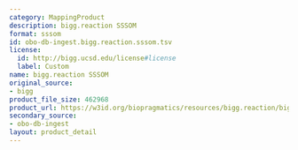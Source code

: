 ```yaml
---
category: MappingProduct
description: bigg.reaction SSSOM
format: sssom
id: obo-db-ingest.bigg.reaction.sssom.tsv
license:
  id: http://bigg.ucsd.edu/license#license
  label: Custom
name: bigg.reaction SSSOM
original_source:
- bigg
product_file_size: 462968
product_url: https://w3id.org/biopragmatics/resources/bigg.reaction/bigg.reaction.sssom.tsv
secondary_source:
- obo-db-ingest
layout: product_detail
---
```

